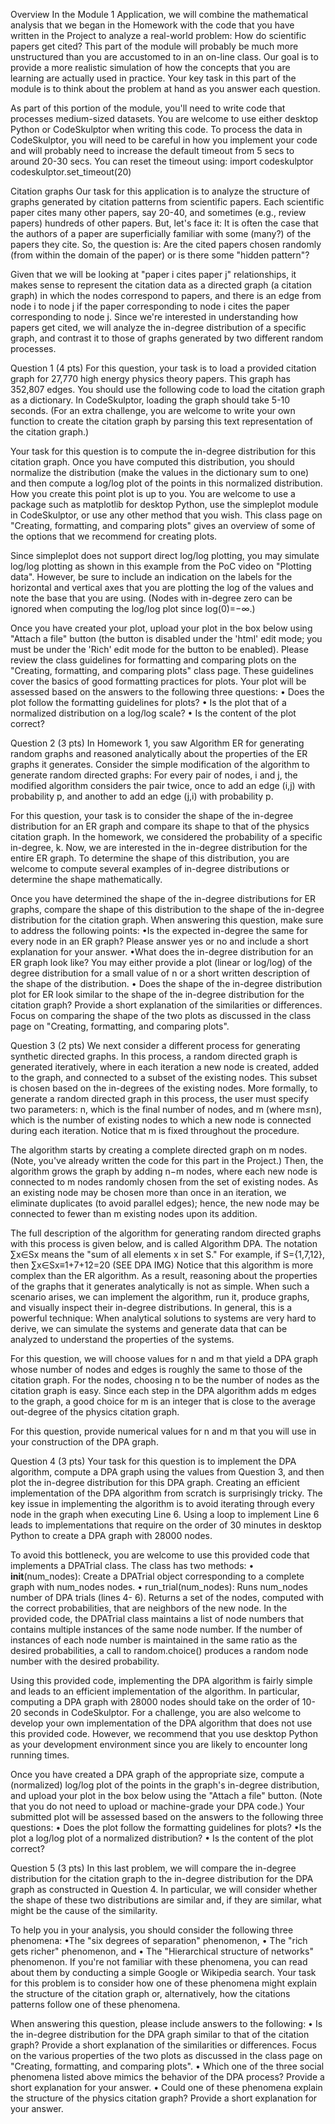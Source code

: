Overview
In the Module 1 Application, we will combine the mathematical analysis that we began in the Homework with the code that you have written in the Project to analyze a real-world problem: How do scientific papers get cited? This part of the module will probably be much more unstructured than you are accustomed to in an on-line class. Our goal is to provide a more realistic simulation of how the concepts that you are learning are actually used in practice. Your key task in this part of the module is to think about the problem at hand as you answer each question. 

As part of this portion of the module, you'll need to write code that processes medium-sized datasets. You are welcome to use either desktop Python or CodeSkulptor when writing this code. To process the data in CodeSkulptor, you will need to be careful in how you implement your code and will probably need to increase the default timeout from 5 secs to around 20-30 secs. You can reset the timeout using: 
import codeskulptor
codeskulptor.set_timeout(20)


Citation graphs
Our task for this application is to analyze the structure of graphs generated by citation patterns from scientific papers. Each scientific paper cites many other papers, say 20-40, and sometimes (e.g., review papers) hundreds of other papers. But, let's face it: It is often the case that the authors of a paper are superficially familiar with some (many?) of the papers they cite. So, the question is: Are the cited papers chosen randomly (from within the domain of the paper) or is there some "hidden pattern"? 

Given that we will be looking at "paper i cites paper j" relationships, it makes sense to represent the citation data as a directed graph (a citation graph) in which the nodes correspond to papers, and there is an edge from node i to node j if the paper corresponding to node i cites the paper corresponding to node j. Since we're interested in understanding how papers get cited, we will analyze the in-degree distribution of a specific graph, and contrast it to those of graphs generated by two different random processes. 



Question 1 (4 pts)
For this question, your task is to load a provided citation graph for 27,770 high energy physics theory papers. This graph has 352,807 edges. You should use the following code to load the citation graph as a dictionary. In CodeSkulptor, loading the graph should take 5-10 seconds. (For an extra challenge, you are welcome to write your own function to create the citation graph by parsing this text representation of the citation graph.) 

Your task for this question is to compute the in-degree distribution for this citation graph. Once you have computed this distribution, you should normalize the distribution (make the values in the dictionary sum to one) and then compute a log/log plot of the points in this normalized distribution. How you create this point plot is up to you. You are welcome to use a package such as matplotlib for desktop Python, use the simpleplot module in CodeSkulptor, or use any other method that you wish. This class page on "Creating, formatting, and comparing plots" gives an overview of some of the options that we recommend for creating plots. 


Since simpleplot does not support direct log/log plotting, you may simulate log/log plotting as shown in this example from the PoC video on "Plotting data". However, be sure to include an indication on the labels for the horizontal and vertical axes that you are plotting the log of the values and note the base that you are using. (Nodes with in-degree zero can be ignored when computing the log/log plot since log(0)=−∞.) 


Once you have created your plot, upload your plot in the box below using "Attach a file" button (the button is disabled under the 'html' edit mode; you must be under the 'Rich' edit mode for the button to be enabled). Please review the class guidelines for formatting and comparing plots on the "Creating, formatting, and comparing plots" class page. These guidelines cover the basics of good formatting practices for plots. Your plot will be assessed based on the answers to the following three questions: 
• Does the plot follow the formatting guidelines for plots? 
• Is the plot that of a normalized distribution on a log/log scale? 
• Is the content of the plot correct? 




Question 2 (3 pts)
In Homework 1, you saw Algorithm ER for generating random graphs and reasoned analytically about the properties of the ER graphs it generates. Consider the simple modification of the algorithm to generate random directed graphs: For every pair of nodes, i and j, the modified algorithm considers the pair twice, once to add an edge (i,j) with probability p, and another to add an edge (j,i) with probability p. 

For this question, your task is to consider the shape of the in-degree distribution for an ER graph and compare its shape to that of the physics citation graph. In the homework, we considered the probability of a specific in-degree, k.  Now, we are interested in the in-degree distribution for the entire ER graph. To determine the shape of this distribution, you are welcome to compute several examples of in-degree distributions or determine the shape mathematically. 


Once you have determined the shape of the in-degree distributions for ER graphs, compare the shape of this distribution to the shape of the in-degree distribution for the citation graph. When answering this question, make sure to address the following points: 
•Is the expected in-degree the same for every node in an ER graph? Please answer yes or no and include a short explanation for your answer. 
•What does the in-degree distribution for an ER graph look like? You may either provide a plot (linear or log/log) of the degree distribution for a small value of n or a short written description of the shape of the distribution. 
• Does the shape of the in-degree distribution plot for ER look similar to the shape of the in-degree distribution for the citation graph? Provide a short explanation of the similarities or differences. Focus on comparing the shape of the two plots as discussed in the class page on "Creating, formatting, and comparing plots". 




Question 3 (2 pts)
We next consider a different process for generating synthetic directed graphs. In this process, a random directed graph is generated iteratively, where in each iteration a new node is created, added to the graph, and connected to a subset of the existing nodes. This subset is chosen based on the in-degrees of the existing nodes. More formally, to generate a random directed graph in this process, the user must specify two parameters: n, which is the final number of nodes, and m (where m≤n), which is the number of existing nodes to which a new node is connected during each iteration. Notice that m is fixed throughout the procedure. 

The algorithm starts by creating a complete directed graph on m nodes. (Note, you've already written the code for this part in the Project.) Then, the algorithm grows the graph by adding n−m nodes, where each new node is connected to m nodes randomly chosen from the set of existing nodes. As an existing node may be chosen more than once in an iteration, we eliminate duplicates (to avoid parallel edges); hence, the new node may be connected to fewer than m existing nodes upon its addition. 


The full description of the algorithm for generating random directed graphs with this process is given below, and is called Algorithm DPA. The notation ∑x∈Sx means the "sum of all elements x in set S." For example, if S={1,7,12}, then ∑x∈Sx≡1+7+12=20
(SEE DPA IMG)
Notice that this algorithm is more complex than the ER algorithm. As a result, reasoning about the properties of the graphs that it generates analytically is not as simple. When such a scenario arises, we can implement the algorithm, run it, produce graphs, and visually inspect their in-degree distributions. In general, this is a powerful technique: When analytical solutions to systems are very hard to derive, we can simulate the systems and generate data that can be analyzed to understand the properties of the systems. 

 For this question, we will choose values for n and m that yield a DPA graph whose number of nodes and edges is roughly the same to those of the citation graph. For the nodes, choosing n to be the number of nodes as the citation graph is easy. Since each step in the DPA algorithm adds m edges to the graph, a good choice for m is an integer that is close to the average out-degree of the physics citation graph. 


For this question, provide numerical values for n and m that you will use in your construction of the DPA graph.




Question 4 (3 pts) 
Your task for this question is to implement the DPA algorithm, compute a DPA graph using the values from Question 3, and then plot the in-degree distribution for this DPA graph. Creating an efficient implementation of the DPA algorithm from scratch is surprisingly tricky. The key issue in implementing the algorithm is to avoid iterating through every node in the graph when executing Line 6. Using a loop to implement Line 6 leads to implementations that require on the order of 30 minutes in desktop Python to create a DPA graph with 28000 nodes. 

To avoid this bottleneck, you are welcome to use this provided code that implements a DPATrial class. The class has two methods: 
• __init__(num_nodes): Create a DPATrial object corresponding to a complete graph with num_nodes nodes. 
• run_trial(num_nodes): Runs num_nodes number of DPA trials (lines 4- 6). Returns a set of the nodes, computed with the correct probabilities, that are neighbors of the new node. 
In the provided code, the DPATrial class maintains a list of node numbers that contains multiple instances of the same node number. If the number of instances of each node number is maintained in the same ratio as the desired probabilities, a call to random.choice() produces a random node number with the desired probability. 

Using this provided code, implementing the DPA algorithm is fairly simple and leads to an efficient implementation of the algorithm. In particular, computing a DPA graph with 28000 nodes should take on the order of 10-20 seconds in CodeSkulptor. For a challenge, you are also welcome to develop your own implementation of the DPA algorithm that does not use this provided code. However, we recommend that you use desktop Python as your development environment since you are likely to encounter long running times. 


Once you have created a DPA graph of the appropriate size, compute a (normalized) log/log plot of the points in the graph's in-degree distribution, and upload your plot in the box below using the "Attach a file" button. (Note that you do not need to upload or machine-grade your DPA code.) Your submitted plot will be assessed based on the answers to the following three questions: 
• Does the plot follow the formatting guidelines for plots? 
•Is the plot a log/log plot of a normalized distribution? 
• Is the content of the plot correct? 




Question 5 (3 pts)
In this last problem, we will compare the in-degree distribution for the citation graph to the in-degree distribution for the DPA graph as constructed in Question 4. In particular, we will consider whether the shape of these two distributions are similar and, if they are similar, what might be the cause of the similarity. 

To help you in your analysis, you should consider the following three phenomena: 
•The "six degrees of separation" phenomenon, 
• The "rich gets richer" phenomenon, and
• The "Hierarchical structure of networks" phenomenon. 
If you're not familiar with these phenomena, you can read about them by conducting a simple Google or Wikipedia search. Your task for this problem is to consider how one of these phenomena might explain the structure of the citation graph or, alternatively, how the citations patterns follow one of these phenomena. 

When answering this question, please include answers to the following: 
• Is the in-degree distribution for the DPA graph similar to that of the citation graph? Provide a short explanation of the similarities or differences. Focus on the various properties of the two plots as discussed in the class page on "Creating, formatting, and comparing plots". 
• Which one of the three social phenomena listed above mimics the behavior of the DPA process? Provide a short explanation for your answer. 
• Could one of these phenomena explain the structure of the physics citation graph? Provide a short explanation for your answer.
